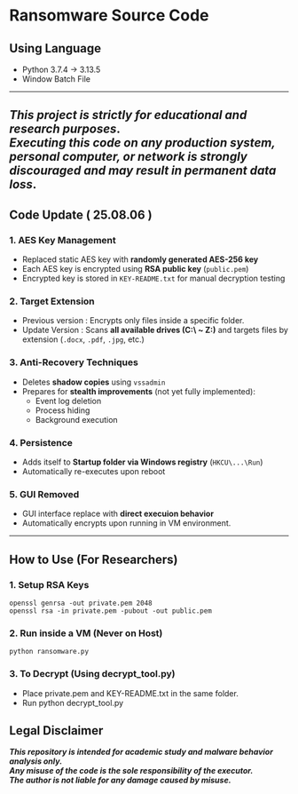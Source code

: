 # Ransomware Source Code 

## Using Language
 - Python 3.7.4 → 3.13.5 
 - Window Batch File 

---
***This project is strictly for educational and research purposes***. <br>
***Executing this code on any production system, personal computer, or network is strongly discouraged and may result in permanent data loss***.
---
## Code Update ( 25.08.06 )
### 1. AES Key Management
 - Replaced static AES key with **randomly generated AES-256 key**
 - Each AES key is encrypted using **RSA public key** (`public.pem`)
 - Encrypted key is stored in `KEY-README.txt` for manual decryption testing

### 2. Target Extension
 - Previous version : Encrypts only files inside a specific folder. 
 - Update Version : Scans **all available drives (C:\ ~ Z:\)** and targets files by extension (`.docx`, `.pdf`, `.jpg`, etc.)

### 3. Anti-Recovery Techniques
 - Deletes **shadow copies** using `vssadmin`
 - Prepares for **stealth improvements** (not yet fully implemented):
   - Event log deletion
   - Process hiding
   - Background execution
 
### 4. Persistence
 - Adds itself to **Startup folder via Windows registry** (`HKCU\...\Run`)
 - Automatically re-executes upon reboot

### 5. GUI Removed
 - GUI interface replace with **direct execuion behavior**
 - Automatically encrypts upon running in VM environment. 

---

## How to Use (For Researchers)

### 1. Setup RSA Keys
```commandline
openssl genrsa -out private.pem 2048
openssl rsa -in private.pem -pubout -out public.pem
```

### 2. Run inside a VM (Never on Host)
```commandline
python ransomware.py
```

### 3. To Decrypt (Using decrypt_tool.py)
 - Place private.pem and KEY-README.txt in the same folder.
 - Run python decrypt_tool.py

## Legal Disclaimer
***This repository is intended for academic study and malware behavior analysis only.***<br>
***Any misuse of the code is the sole responsibility of the executor.***<br>
***The author is not liable for any damage caused by misuse.***
